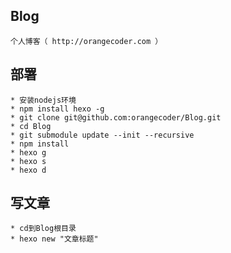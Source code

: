 ## Blog
	个人博客（ http://orangecoder.com ）

## 部署
	* 安装nodejs环境
	* npm install hexo -g
	* git clone git@github.com:orangecoder/Blog.git
	* cd Blog
	* git submodule update --init --recursive
	* npm install 
	* hexo g
	* hexo s
	* hexo d

## 写文章
	* cd到Blog根目录
	* hexo new "文章标题"